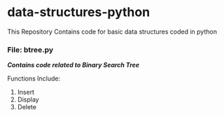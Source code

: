 # data-structures-python
This Repository Contains code for basic data structures coded in python

### File: btree.py

  **_Contains code related to Binary Search Tree_**
  
  Functions Include:
  1. Insert
  2. Display
  3. Delete
